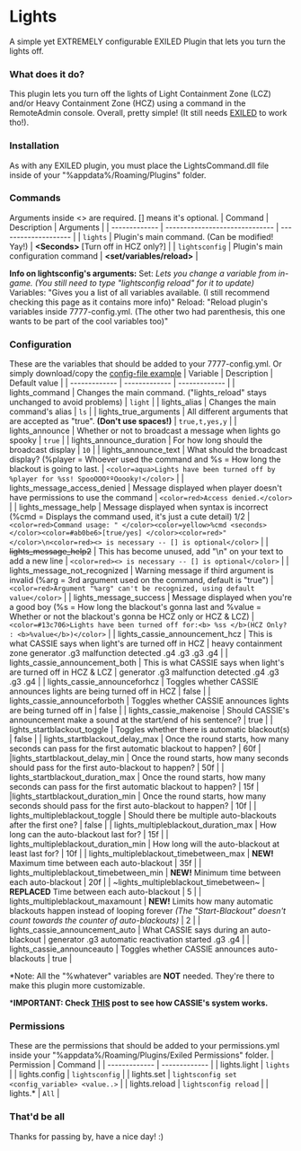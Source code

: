 # Lights
A simple yet EXTREMELY configurable EXILED Plugin that lets you turn the lights off.

### What does it do?
This plugin lets you turn off the lights of Light Containment Zone (LCZ) and/or Heavy Containment Zone (HCZ) using a command in the RemoteAdmin console. Overall, pretty simple! (It still needs [EXILED](https://github.com/galaxy119/EXILED "EXILED") to work tho!).

### Installation
As with any EXILED plugin, you must place the LightsCommand.dll file inside of your "%appdata%/Roaming/Plugins" folder.

### Commands
Arguments inside &lt;&gt; are required. [] means it's optional.
| Command | Description | Arguments |
| ------------- | ------------------------------ | -------------------- |
| `lights`   | Plugin's main command. (Can be modified! Yay!) | **&lt;Seconds&gt;** [Turn off in HCZ only?] |
| `lightsconfig` | Plugin's main configuration command | **&lt;set/variables/reload&gt;** |

**Info on lightsconfig's arguments:**
Set: *Lets you change a variable from in-game. (You still need to type "lightsconfig reload" for it to update)*
Variables: "Gives you a list of all variables available. (I still recommend checking this page as it contains more info)"
Reload: "Reload plugin's variables inside 7777-config.yml. (The other two had parenthesis, this one wants to be part of the cool variables too)"

### Configuration
These are the variables that should be added to your 7777-config.yml. Or simply download/copy the [config-file example](https://github.com/SebasCapo/Lights/blob/master/LightsPlugin/Example/7777-config.yml)
| Variable  | Description | Default value |
| ------------- | ------------- | ------------- |
| lights_command | Changes the main command. ("lights_reload" stays unchanged to avoid problems) | `light` |
| lights_alias | Changes the main command's alias | `ls` |
| lights_true_arguments | All different arguments that are accepted as "true". **(Don't use spaces!)** | `true,t,yes,y` |
| lights_announce | Whether or not to broadcast a message when lights go spooky | `true` |
| lights_announce_duration | For how long should the broadcast display | `10` |
| lights_announce_text | What should the broadcast display? (%player = Whoever used the command and %s = How long the blackout is going to last. | `<color=aqua>Lights have been turned off by %player for %ss! SpooOOOººOoooky!</color>` |
| lights_message_access_denied | Message displayed when player doesn't have permissions to use the command | `<color=red>Access denied.</color>` |
| lights_message_help | Message displayed when syntax is incorrect (%cmd = Displays the command used, it's just a cute detail) 1/2 | `<color=red>Command usage: " </color><color=yellow>%cmd <seconds> </color><color=#ab0be6>[true/yes] </color><color=red>"</color>\n<color=red><> is necessary -- [] is optional</color>` |
| ~~lights_message_help2~~ | This has become unused, add "\n" on your text to add a new line | `<color=red><> is necessary -- [] is optional</color>` |
| lights_message_not_recognized | Warning message if third argument is invalid (%arg = 3rd argument used on the command, default is "true") | `<color=red>Argument "%arg" can't be recognized, using default value</color>` |
| lights_message_success | Message displayed when you're a good boy (%s = How long the blackout's gonna last and %value = Whether or not the blackout's gonna be HCZ only or HCZ & LCZ) | `<color=#13c706>Lights have been turned off for:<b> %ss </b>(HCZ Only? : <b>%value</b>)</color>` |
| lights_cassie_announcement_hcz | This is what CASSIE says when light's are turned off in HCZ | heavy containment zone generator .g3 malfunction detected .g4 .g3 .g3 .g4 |
| lights_cassie_announcement_both | This is what CASSIE says when light's are turned off in HCZ & LCZ | generator .g3 malfunction detected .g4 .g3 .g3 .g4 |
| lights_cassie_announceforhcz | Toggles whether CASSIE announces lights are being turned off in HCZ | false |
| lights_cassie_announceforboth | Toggles whether CASSIE announces lights are being turned off in  | false |
| lights_cassie_makenoise | Should CASSIE's announcement make a sound at the start/end of his sentence? | true |
| lights_startblackout_toggle | Toggles whether there is automatic blackout(s) | false |
| lights_startblackout_delay_max | Once the round starts, how many seconds can pass for the first automatic blackout to happen? | 60f |
|lights_startblackout_delay_min | Once the round starts,  how many seconds should pass for the first auto-blackout to happen? | 50f |
| lights_startblackout_duration_max | Once the round starts, how many seconds can pass for the first automatic blackout to happen? | 15f |
|lights_startblackout_duration_min | Once the round starts,  how many seconds should pass for the first auto-blackout to happen? | 10f |
| lights_multipleblackout_toggle | Should there be multiple auto-blackouts after the first one? | false |
| lights_multipleblackout_duration_max | How long can the auto-blackout last for? | 15f |
| lights_multipleblackout_duration_min | How long will the auto-blackout at least last for? | 10f |
| lights_multipleblackout_timebetween_max | **NEW!** Maximum time between each auto-blackout | 35f |
| lights_multipleblackout_timebetween_min | **NEW!** Minimum time between each auto-blackout | 20f |
| ~lights_multipleblackout_timebetween~ | **REPLACED** Time between each auto-blackout | 5 |
| lights_multipleblackout_maxamount | **NEW!** Limits how many automatic blackouts happen instead of looping forever *(The "Start-Blackout" doesn't count towards the counter of auto-blackouts)* | 2 |
| lights_cassie_announcement_auto | What CASSIE says during an auto-blackout | generator .g3 automatic reactivation started .g3 .g4 |
| lights_cassie_announceauto | Toggles whether CASSIE announces auto-blackouts | true |

*Note: All the "%whatever" variables are **NOT** needed. They're there to make this plugin more customizable.

***IMPORTANT: Check [THIS](https://steamcommunity.com/sharedfiles/filedetails/?id=1577299753) post to see how CASSIE's system works.**

### Permissions
These are the permissions that should be added to your permissions.yml inside your "%appdata%/Roaming/Plugins/Exiled Permissions" folder.
| Permission  | Command |
| ------------- | ------------- |
| lights.light | `lights` | 
| lights.config | `lightsconfig` | 
| lights.set | `lightsconfig set <config_variable> <value..>` | 
| lights.reload | `lightsconfig reload` |
| lights.* | `All` | 

### That'd be all
Thanks for passing by, have a nice day! :)

